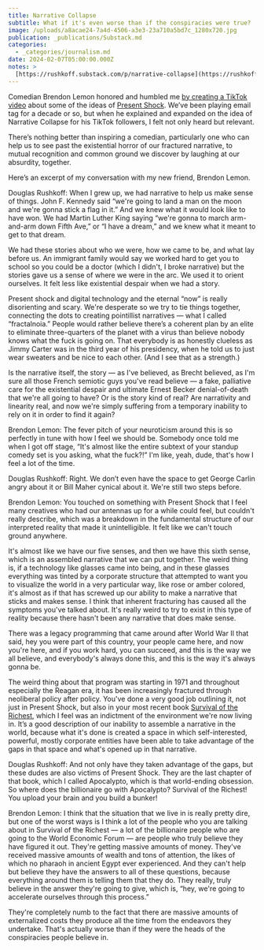 ```yaml
---
title: Narrative Collapse
subtitle: What if it's even worse than if the conspiracies were true?
image: /uploads/a8acae24-7a4d-4506-a3e3-23a710a5bd7c_1280x720.jpg
publication: _publications/Substack.md
categories:
  - _categories/journalism.md
date: 2024-02-07T05:00:00.000Z
notes: >
  [https://rushkoff.substack.com/p/narrative-collapse](https://rushkoff.substack.com/p/narrative-collapse)
---
```


Comedian Brendon Lemon honored and humbled me [by creating a TikTok video](https://www.tiktok.com/@brendonfreakinglemon/video/7323292390909857070?lang=en) about some of the ideas of [Present Shock](https://rushkoff.com/books/present-shock/). We’ve been playing email tag for a decade or so, but when he explained and expanded on the idea of Narrative Collapse for his TikTok followers, I felt not only heard but relevant.

There’s nothing better than inspiring a comedian, particularly one who can help us to see past the existential horror of our fractured narrative, to mutual recognition and common ground we discover by laughing at our absurdity, together.

Here’s an excerpt of my conversation with my new friend, Brendon Lemon.

Douglas Rushkoff:
When I grew up, we had narrative to help us make sense of things. John F. Kennedy said “we're going to land a man on the moon and we're gonna stick a flag in it.” And we knew what it would look like to have won. We had Martin Luther King saying “we're gonna to march arm-and-arm down Fifth Ave,” or “I have a dream,” and we knew what it meant to get to that dream.

We had these stories about who we were, how we came to be, and what lay before us. An immigrant family would say we worked hard to get you to school so you could be a doctor (which I didn't, I broke narrative) but the stories gave us a sense of where we were in the arc. We used it to orient ourselves. It felt less like existential despair when we had a story.

Present shock and digital technology and the eternal “now” is really disorienting and scary. We're desperate so we try to tie things together, connecting the dots to creating pointillist narratives — what I called “fractalnoia.” People would rather believe there’s a coherent plan by an elite to eliminate three-quarters of the planet with a virus than believe nobody knows what the fuck is going on. That everybody is as honestly clueless as Jimmy Carter was in the third year of his presidency, when he told us to just wear sweaters and be nice to each other. (And I see that as a strength.)

Is the narrative itself, the story — as I've believed, as Brecht believed, as I'm sure all those French semiotic guys you've read believe — a fake, palliative care for the existential despair and ultimate Ernest Becker denial-of-death that we're all going to have? Or is the story kind of real? Are narrativity and linearity real, and now we're simply suffering from a temporary inability to rely on it in order to find it again?

Brendon Lemon:
The fever pitch of your neuroticism around this is so perfectly in tune with how I feel we should be. Somebody once told me when I got off stage, “It's almost like the entire subtext of your standup comedy set is you asking, what the fuck?!” I'm like, yeah, dude, that's how I feel a lot of the time.

Douglas Rushkoff:
Right. We don’t even have the space to get George Carlin angry about it or Bill Maher cynical about it. We're still two steps before.

Brendon Lemon:
You touched on something with Present Shock that I feel many creatives who had our antennas up for a while could feel, but couldn't really describe, which was a breakdown in the fundamental structure of our interpreted reality that made it unintelligible. It felt like we can't touch ground anywhere.

It's almost like we have our five senses, and then we have this sixth sense, which is an assembled narrative that we can put together. The weird thing is, if a technology like glasses came into being, and in these glasses everything was tinted by a corporate structure that attempted to want you to visualize the world in a very particular way, like rose or amber colored, it's almost as if that has screwed up our ability to make a narrative that sticks and makes sense. I think that inherent fracturing has caused all the symptoms you've talked about. It's really weird to try to exist in this type of reality because there hasn't been any narrative that does make sense.

There was a legacy programming that came around after World War II that said, hey you were part of this country, your people came here, and now you're here, and if you work hard, you can succeed, and this is the way we all believe, and everybody's always done this, and this is the way it's always gonna be.

The weird thing about that program was starting in 1971 and throughout especially the Reagan era, it has been increasingly fractured through neoliberal policy after policy. You've done a very good job outlining it, not just in Present Shock, but also in your most recent book [Survival of the Richest](https://wwnorton.com/books/survival-of-the-richest#:~:text=A%20must%2Dread.,-Frances%20Moore%20Lapp%C3%A9\&text=Numbing%20and%20mind%2Dblowing%20in,to%20survive%20a%20global%20apocalypse.\&text=BookPage-,Douglas%20Rushkoff's%20keen%20eye%20as%20a%20seasoned%20media%20analyst%2C%20combined,performer%2C%20shine%20in%20this%20book.), which I feel was an indictment of the environment we're now living in. It’s a good description of our inability to assemble a narrative in the world, because what it's done is created a space in which self-interested, powerful, mostly corporate entities have been able to take advantage of the gaps in that space and what's opened up in that narrative.

Douglas Rushkoff:
And not only have they taken advantage of the gaps, but these dudes are also victims of Present Shock. They are the last chapter of that book, which I called Apocalypto, which is that world-ending obsession. So where does the billionaire go with Apocalypto? Survival of the Richest! You upload your brain and you build a bunker!

Brendon Lemon:
I think that the situation that we live in is really pretty dire, but one of the worst ways is I think a lot of the people who you are talking about in Survival of the Richest — a lot of the billionaire people who are going to the World Economic Forum — are people who truly believe they have figured it out. They're getting massive amounts of money. They've received massive amounts of wealth and tons of attention, the likes of which no pharaoh in ancient Egypt ever experienced. And they can't help but believe they have the answers to all of these questions, because everything around them is telling them that they do. They really, truly believe in the answer they're going to give, which is, “hey, we're going to accelerate ourselves through this process.”

They're completely numb to the fact that there are massive amounts of externalized costs they produce all the time from the endeavors they undertake. That's actually worse than if they were the heads of the conspiracies people believe in.

